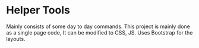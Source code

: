 # Helper Tools

Mainly consists of some day to day commands.
This project is mainly done as a single page code, It can be modified to CSS, JS. Uses Bootstrap for the layouts.
